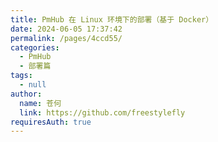 ```yaml
---
title: PmHub 在 Linux 环境下的部署（基于 Docker）
date: 2024-06-05 17:37:42
permalink: /pages/4ccd55/
categories: 
  - PmHub
  - 部署篇
tags: 
  - null
author: 
  name: 苍何
  link: https://github.com/freestylefly
requiresAuth: true
---
```

